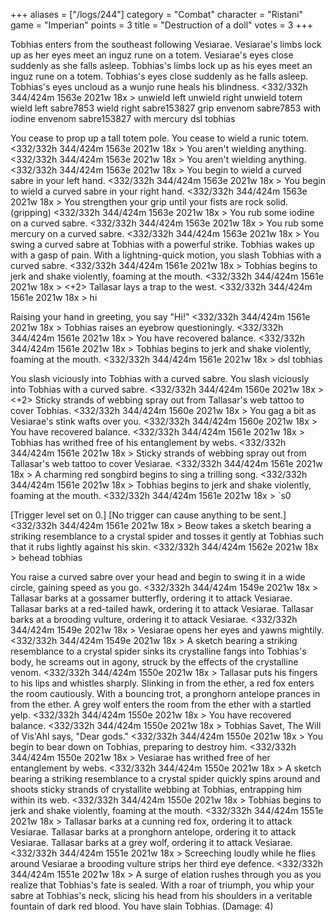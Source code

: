 +++
aliases = ["/logs/244"]
category = "Combat"
character = "Ristani"
game = "Imperian"
points = 3
title = "Destruction of a doll"
votes = 3
+++

Tobhias enters from the southeast following Vesiarae.
Vesiarae's limbs lock up as her eyes meet an inguz rune on a totem.
Vesiarae's eyes close suddenly as she falls asleep.
Tobhias's limbs lock up as his eyes meet an inguz rune on a totem.
Tobhias's eyes close suddenly as he falls asleep.
Tobhias's eyes uncloud as a wunjo rune heals his blindness.
<332/332h 344/424m 1563e 2021w 18x <eb> <bd>> unwield left
unwield right
unwield totem
wield left sabre7853
wield right sabre153827
grip
envenom sabre7853 with iodine
envenom sabre153827 with mercury
dsl tobhias

You cease to prop up a tall totem pole.
You cease to wield a runic totem.
<332/332h 344/424m 1563e 2021w 18x <eb> <bd>> 
You aren't wielding anything.
<332/332h 344/424m 1563e 2021w 18x <eb> <bd>> 
You aren't wielding anything.
<332/332h 344/424m 1563e 2021w 18x <eb> <bd>> 
You begin to wield a curved sabre in your left hand.
<332/332h 344/424m 1563e 2021w 18x <eb> <bd>> 
You begin to wield a curved sabre in your right hand.
<332/332h 344/424m 1563e 2021w 18x <eb> <bd>> 
You strengthen your grip until your fists are rock solid. (gripping)
<332/332h 344/424m 1563e 2021w 18x <eb> <bd>> 
You rub some iodine on a curved sabre.
<332/332h 344/424m 1563e 2021w 18x <eb> <bd>> 
You rub some mercury on a curved sabre.
<332/332h 344/424m 1563e 2021w 18x <eb> <bd>> 
You swing a curved sabre at Tobhias with a powerful strike.
Tobhias wakes up with a gasp of pain.
With a lightning-quick motion, you slash Tobhias with a curved sabre.
<332/332h 344/424m 1561e 2021w 18x <e-> <bd>> 
Tobhias begins to jerk and shake violently, foaming at the mouth.
<332/332h 344/424m 1561e 2021w 18x <e-> <bd>> <+2>
Tallasar lays a trap to the west.
<332/332h 344/424m 1561e 2021w 18x <e-> <bd>> hi

Raising your hand in greeting, you say "Hi!"
<332/332h 344/424m 1561e 2021w 18x <e-> <bd>> 
Tobhias raises an eyebrow questioningly.
<332/332h 344/424m 1561e 2021w 18x <e-> <bd>> 
You have recovered balance.
<332/332h 344/424m 1561e 2021w 18x <eb> <bd>> 
Tobhias begins to jerk and shake violently, foaming at the mouth.
<332/332h 344/424m 1561e 2021w 18x <eb> <bd>> dsl tobhias

You slash viciously into Tobhias with a curved sabre.
You slash viciously into Tobhias with a curved sabre.
<332/332h 344/424m 1560e 2021w 18x <e-> <bd>> <+2>
Sticky strands of webbing spray out from Tallasar's web tattoo to cover 
Tobhias.
<332/332h 344/424m 1560e 2021w 18x <e-> <bd>> 
You gag a bit as Vesiarae's stink wafts over you.
<332/332h 344/424m 1560e 2021w 18x <e-> <bd>> 
You have recovered balance.
<332/332h 344/424m 1561e 2021w 18x <eb> <bd>> 
Tobhias has writhed free of his entanglement by webs.
<332/332h 344/424m 1561e 2021w 18x <eb> <bd>> 
Sticky strands of webbing spray out from Tallasar's web tattoo to cover 
Vesiarae.
<332/332h 344/424m 1561e 2021w 18x <eb> <bd>> 
A charming red songbird begins to sing a trilling song.
<332/332h 344/424m 1561e 2021w 18x <eb> <bd>> 
Tobhias begins to jerk and shake violently, foaming at the mouth.
<332/332h 344/424m 1561e 2021w 18x <eb> <bd>> `s0

[Trigger level set on 0.]
[No trigger can cause anything to be sent.]
<332/332h 344/424m 1561e 2021w 18x <eb> <bd>> 
Beow takes a sketch bearing a striking resemblance to a crystal spider and 
tosses it gently at Tobhias such that it rubs lightly against his skin.
<332/332h 344/424m 1562e 2021w 18x <eb> <bd>> behead tobhias

You raise a curved sabre over your head and begin to swing it in a wide circle,
gaining speed as you go.
<332/332h 344/424m 1549e 2021w 18x <e-> <bd>> 
Tallasar barks at a gossamer butterfly, ordering it to attack Vesiarae.
Tallasar barks at a red-tailed hawk, ordering it to attack Vesiarae.
Tallasar barks at a brooding vulture, ordering it to attack Vesiarae.
<332/332h 344/424m 1549e 2021w 18x <e-> <bd>> 
Vesiarae opens her eyes and yawns mightily.
<332/332h 344/424m 1549e 2021w 18x <e-> <bd>> 
A sketch bearing a striking resemblance to a crystal spider sinks its 
crystalline fangs into Tobhias's body, he screams out in agony, struck by the 
effects of the crystalline venom.
<332/332h 344/424m 1550e 2021w 18x <e-> <bd>> 
Tallasar puts his fingers to his lips and whistles sharply.
Slinking in from the ether, a red fox enters the room cautiously.
With a bouncing trot, a pronghorn antelope prances in from the ether.
A grey wolf enters the room from the ether with a startled yelp.
<332/332h 344/424m 1550e 2021w 18x <e-> <bd>> 
You have recovered balance.
<332/332h 344/424m 1550e 2021w 18x <eb> <bd>> 
Tobhias Savet, The Will of Vis'Ahl says, "Dear gods."
<332/332h 344/424m 1550e 2021w 18x <eb> <bd>> 
You begin to bear down on Tobhias, preparing to destroy him.
<332/332h 344/424m 1550e 2021w 18x <eb> <bd>> 
Vesiarae has writhed free of her entanglement by webs.
<332/332h 344/424m 1550e 2021w 18x <eb> <bd>> 
A sketch bearing a striking resemblance to a crystal spider quickly spins 
around and shoots sticky strands of crystallite webbing at Tobhias, entrapping 
him within its web.
<332/332h 344/424m 1550e 2021w 18x <eb> <bd>> 
Tobhias begins to jerk and shake violently, foaming at the mouth.
<332/332h 344/424m 1551e 2021w 18x <eb> <bd>> 
Tallasar barks at a cunning red fox, ordering it to attack Vesiarae.
Tallasar barks at a pronghorn antelope, ordering it to attack Vesiarae.
Tallasar barks at a grey wolf, ordering it to attack Vesiarae.
<332/332h 344/424m 1551e 2021w 18x <eb> <bd>> 
Screeching loudly while he flies around Vesiarae a brooding vulture strips her 
third eye defence.
<332/332h 344/424m 1551e 2021w 18x <eb> <bd>> 
A surge of elation rushes through you as you realize that Tobhias's fate is 
sealed. With a roar of triumph, you whip your sabre at Tobhias's neck, slicing 
his head from his shoulders in a veritable fountain of dark red blood.
You have slain Tobhias. (Damage: 4)
